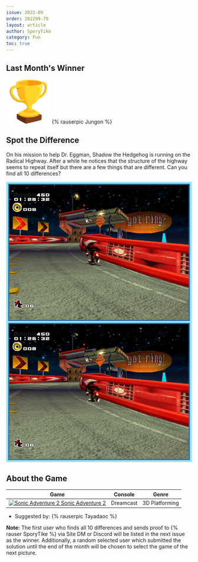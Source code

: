 ```yaml
---
issue: 2022-09
order: 202209-70
layout: article
author: SporyTike
category: Fun
toc: true
---
```


## Last Month's Winner

<div class="bingo-winner">
  <img class="bingo-trophy" src="../../img/trophy.png" alt="trophy" />
  {% rauserpic Jungon %}
</div>

## Spot the Difference

On his mission to help Dr. Eggman, Shadow the Hedgehog is running on the Radical Highway. After a while he notices that the structure of the highway seems to repeat itself but there are a few things that are different. Can you find all 10 differences?

![spot the difference](img/Fun/SpotTheDifference.png)

## About the Game

| Game                                                                                                                                                                                                                                            | Console   | Genre          |
| ----------------------------------------------------------------------------------------------------------------------------------------------------------------------------------------------------------------------------------------------- | --------- | -------------- |
| <a class="gameicon-link" href="https://retroachievements.org/game/3417" target="_blank" rel="noopener"> <img class="gameicon" src="https://retroachievements.org/Images/038911.png" alt="Sonic Adventure 2"> <span>Sonic Adventure 2</span></a> | Dreamcast | 3D Platforming |


* Suggested by: {% rauserpic Tayadaoc %}

**Note:** The first user who finds all 10 differences and sends proof to {% rauser SporyTike %} via Site DM or Discord will be listed in the next issue as the winner. Additionally, a random selected user which submitted the solution until the end of the month will be chosen to select the game of the next picture.
